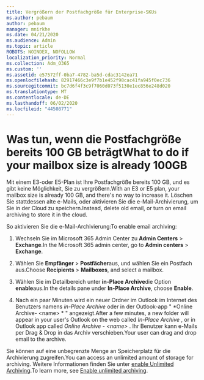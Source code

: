 ```yaml
---
title: Vergrößern der Postfachgröße für Enterprise-SKUs
ms.author: pebaum
author: pebaum
manager: mnirkhe
ms.date: 04/21/2020
ms.audience: Admin
ms.topic: article
ROBOTS: NOINDEX, NOFOLLOW
localization_priority: Normal
ms.collection: Adm_O365
ms.custom: ''
ms.assetid: e57572ff-0ba7-4782-ba5d-cdac3142ea71
ms.openlocfilehash: 82917466c3e9f7b1e452f98cac41fa945f0ec736
ms.sourcegitcommit: bc7d6f4f3c9f7060d073f5130e1ec856e248d020
ms.translationtype: MT
ms.contentlocale: de-DE
ms.lasthandoff: 06/02/2020
ms.locfileid: "44508771"
---
```

# <a name="what-to-do-if-your-mailbox-size-is-already-100gb"></a><span data-ttu-id="0fe47-102">Was tun, wenn die Postfachgröße bereits 100 GB beträgt</span><span class="sxs-lookup"><span data-stu-id="0fe47-102">What to do if your mailbox size is already 100GB</span></span>

<span data-ttu-id="0fe47-103">Mit einem E3-oder E5-Plan ist Ihre Postfachgröße bereits 100 GB, und es gibt keine Möglichkeit, Sie zu vergrößern.</span><span class="sxs-lookup"><span data-stu-id="0fe47-103">With an E3 or E5 plan, your mailbox size is already 100 GB, and there's no way to increase it.</span></span> <span data-ttu-id="0fe47-104">Löschen Sie stattdessen alte e-Mails, oder aktivieren Sie die e-Mail-Archivierung, um Sie in der Cloud zu speichern.</span><span class="sxs-lookup"><span data-stu-id="0fe47-104">Instead, delete old email, or turn on email archiving to store it in the cloud.</span></span> 
  
<span data-ttu-id="0fe47-105">So aktivieren Sie die e-Mail-Archivierung:</span><span class="sxs-lookup"><span data-stu-id="0fe47-105">To enable email archiving:</span></span>
  
1. <span data-ttu-id="0fe47-106">Wechseln Sie im Microsoft 365 Admin Center zu **Admin Centers** \> **Exchange**.</span><span class="sxs-lookup"><span data-stu-id="0fe47-106">In the Microsoft 365 admin center, go to **Admin centers** \> **Exchange**.</span></span> 
    
2. <span data-ttu-id="0fe47-107">Wählen Sie **Empfänger** \> **Postfächer**aus, und wählen Sie ein Postfach aus.</span><span class="sxs-lookup"><span data-stu-id="0fe47-107">Choose **Recipients** \> **Mailboxes**, and select a mailbox.</span></span> 
    
3. <span data-ttu-id="0fe47-108">Wählen Sie im Detailbereich unter **in-Place Archive**die Option **enable**aus.</span><span class="sxs-lookup"><span data-stu-id="0fe47-108">In the details pane under **In-Place Archive**, choose **Enable**.</span></span> 
    
4. <span data-ttu-id="0fe47-109">Nach ein paar Minuten wird ein neuer Ordner im Outlook im Internet des Benutzers namens *in-Place Archive* oder in der Outlook-app " \*Online Archive- \<name\> \* " angezeigt.</span><span class="sxs-lookup"><span data-stu-id="0fe47-109">After a few minutes, a new folder will appear in your user's Outlook on the web called  *In-Place Archive*  , or in Outlook app called  *Online Archive - \<name\>*  .</span></span> <span data-ttu-id="0fe47-110">Ihr Benutzer kann e-Mails per Drag & Drop in das Archiv verschieben.</span><span class="sxs-lookup"><span data-stu-id="0fe47-110">Your user can drag and drop email to the archive.</span></span> 
    
<span data-ttu-id="0fe47-111">Sie können auf eine unbegrenzte Menge an Speicherplatz für die Archivierung zugreifen.</span><span class="sxs-lookup"><span data-stu-id="0fe47-111">You can access an unlimited amount of storage for archiving.</span></span> <span data-ttu-id="0fe47-112">Weitere Informationen finden Sie unter [enable Unlimited Archiving](https://docs.microsoft.com/microsoft-365/compliance/enable-unlimited-archiving).</span><span class="sxs-lookup"><span data-stu-id="0fe47-112">To learn more, see [Enable unlimited archiving](https://docs.microsoft.com/microsoft-365/compliance/enable-unlimited-archiving).</span></span>
  

